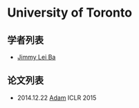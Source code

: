 # University of Toronto

## 学者列表

- [Jimmy Lei Ba](../Authors/Jimmy_Lei_Ba.md)

## 论文列表

- 2014.12.22 [Adam](../Modules/Optimizer/2014.12.22_Adam.md) ICLR 2015